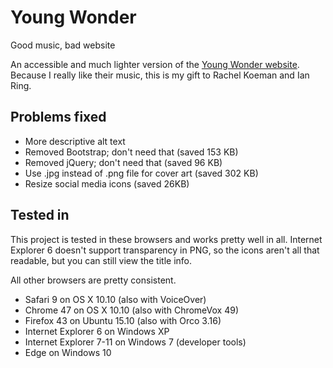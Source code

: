 # Young Wonder
Good music, bad website

An accessible and much lighter version of the [Young Wonder website](http://youngwonder.me).
Because I really like their music, this is my gift to Rachel Koeman and Ian Ring.

## Problems fixed
* More descriptive alt text
* Removed Bootstrap; don't need that (saved 153 KB)
* Removed jQuery; don't need that (saved 96 KB)
* Use .jpg instead of .png file for cover art (saved 302 KB)
* Resize social media icons (saved 26KB)

## Tested in
This project is tested in these browsers and works pretty well in all.
Internet Explorer 6 doesn't support transparency in PNG,
so the icons aren't all that readable, but you can still view the title info.

All other browsers are pretty consistent.

* Safari 9 on OS X 10.10 (also with VoiceOver)
* Chrome 47 on OS X 10.10 (also with ChromeVox 49)
* Firefox 43 on Ubuntu 15.10 (also with Orco 3.16)
* Internet Explorer 6 on Windows XP
* Internet Explorer 7-11 on Windows 7 (developer tools)
* Edge on Windows 10
